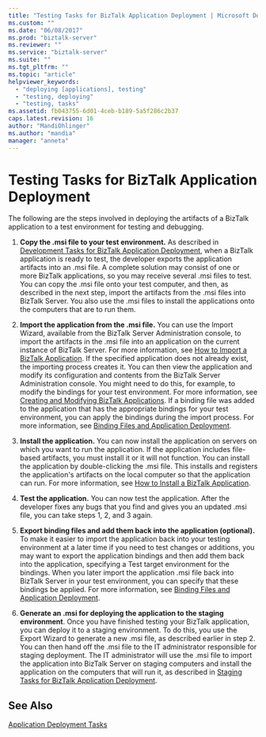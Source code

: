 ```yaml
---
title: "Testing Tasks for BizTalk Application Deployment | Microsoft Docs"
ms.custom: ""
ms.date: "06/08/2017"
ms.prod: "biztalk-server"
ms.reviewer: ""
ms.service: "biztalk-server"
ms.suite: ""
ms.tgt_pltfrm: ""
ms.topic: "article"
helpviewer_keywords: 
  - "deploying [applications], testing"
  - "testing, deploying"
  - "testing, tasks"
ms.assetid: fb043755-6d01-4ceb-b189-5a5f286c2b37
caps.latest.revision: 16
author: "MandiOhlinger"
ms.author: "mandia"
manager: "anneta"
---
```

# Testing Tasks for BizTalk Application Deployment
The following are the steps involved in deploying the artifacts of a BizTalk application to a test environment for testing and debugging.  
  
1.  **Copy the .msi file to your test environment.** As described in [Development Tasks for BizTalk Application Deployment](../core/development-tasks-for-biztalk-application-deployment.md), when a BizTalk application is ready to test, the developer exports the application artifacts into an .msi file. A complete solution may consist of one or more BizTalk applications, so you may receive several .msi files to test. You can copy the .msi file onto your test computer, and then, as described in the next step, import the artifacts from the .msi files into BizTalk Server. You also use the .msi files to install the applications onto the computers that are to run them.  
  
2.  **Import the application from the .msi file.** You can use the Import Wizard, available from the BizTalk Server Administration console, to import the artifacts in the .msi file into an application on the current instance of BizTalk Server. For more information, see [How to Import a BizTalk Application](../core/how-to-import-a-biztalk-application.md). If the specified application does not already exist, the importing process creates it. You can then view the application and modify its configuration and contents from the BizTalk Server Administration console. You might need to do this, for example, to modify the bindings for your test environment. For more information, see [Creating and Modifying BizTalk Applications](../core/creating-and-modifying-biztalk-applications.md). If a binding file was added to the application that has the appropriate bindings for your test environment, you can apply the bindings during the import process. For more information, see [Binding Files and Application Deployment](../core/binding-files-and-application-deployment.md).  
  
3.  **Install the application.** You can now install the application on servers on which you want to run the application. If the application includes file-based artifacts, you must install it or it will not function. You can install the application by double-clicking the .msi file. This installs and registers the application's artifacts on the local computer so that the application can run. For more information, see [How to Install a BizTalk Application](../core/how-to-install-a-biztalk-application.md).  
  
4.  **Test the application.** You can now test the application. After the developer fixes any bugs that you find and gives you an updated .msi file, you can take steps 1, 2, and 3 again.  
  
5.  **Export binding files and add them back into the application (optional).** To make it easier to import the application back into your testing environment at a later time if you need to test changes or additions, you may want to export the application bindings and then add them back into the application, specifying a Test target environment for the bindings. When you later import the application .msi file back into BizTalk Server in your test environment, you can specify that these bindings be applied. For more information, see [Binding Files and Application Deployment](../core/binding-files-and-application-deployment.md).  
  
6.  **Generate an .msi for deploying the application to the staging environment**. Once you have finished testing your BizTalk application, you can deploy it to a staging environment. To do this, you use the Export Wizard to generate a new .msi file, as described earlier in step 2. You can then hand off the .msi file to the IT administrator responsible for staging deployment. The IT administrator will use the .msi file to import the application into BizTalk Server on staging computers and install the application on the computers that will run it, as described in [Staging Tasks for BizTalk Application Deployment](../core/staging-tasks-for-biztalk-application-deployment.md).  
  
## See Also  
 [Application Deployment Tasks](../core/application-deployment-tasks.md)
